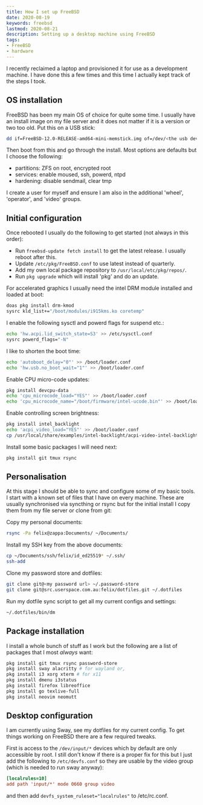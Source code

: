 ```yaml
---
title: How I set up FreeBSD
date: 2020-08-19
keywords: freebsd
lastmod: 2020-08-21
description: Setting up a desktop machine using FreeBSD
tags:
- FreeBSD
- hardware
---
```


I recently reclaimed a laptop and provisioned it for use as a development
machine. I have done this a few times and this time I actually kept track of
the steps I took.

## OS installation

FreeBSD has been my main OS of choice for quite some time. I usually have an
install image on my file server and it does not matter if it is a version or
two too old. Put this on a USB stick:

```sh
dd if=FreeBSD-12.0-RELEASE-amd64-mini-memstick.img of=/dev/<the usb device> bs=1M
```

Then boot from this and go through the install. Most options are defaults but I
choose the following:

- partitions: ZFS on root, encrypted root
- services: enable moused, ssh, powerd, ntpd
- hardening: disable sendmail, clear tmp

I create a user for myself and ensure I am also in the additional 'wheel',
'operator', and 'video' groups.

## Initial configuration

Once rebooted I usually do the following to get started (not always in this order):

- Run `freebsd-update fetch install` to get the latest release. I usually reboot after this.
- Update `/etc/pkg/FreeBSD.conf` to use latest instead of quarterly.
- Add my own local package repository to `/usr/local/etc/pkg/repos/`.
- Run `pkg upgrade` which will install 'pkg' and do an update.

For accelerated graphics I usually need the intel DRM module installed and loaded at boot:

```sh
doas pkg install drm-kmod
sysrc kld_list+="/boot/modules/i915kms.ko coretemp"
```

I enable the following sysctl and powerd flags for suspend etc.:

```sh
echo 'hw.acpi.lid_switch_state=S3' >> /etc/sysctl.conf
sysrc powerd_flags="-N"
```

I like to shorten the boot time:

```sh
echo 'autoboot_delay="0"' >> /boot/loader.conf
echo 'hw.usb.no_boot_wait="1"' >> /boot/loader.conf
```

Enable CPU micro-code updates:

```sh
pkg install devcpu-data
echo 'cpu_microcode_load="YES"' >> /boot/loader.conf
echo 'cpu_microcode_name="/boot/firmware/intel-ucode.bin"' >> /boot/loader.conf
```

Enable controlling screen brightness:

```sh
pkg install intel_backlight
echo 'acpi_video_load="YES"' >> /boot/loader.conf
cp /usr/local/share/examples/intel-backlight/acpi-video-intel-backlight.conf /usr/local/etc/devd/
```

Install some basic packages I will need next:

```sh
pkg install git tmux rsync
```

## Personalisation

At this stage I should be able to sync and configure some of my basic tools. I
start with a known set of files that I have on every machine. These are usually
synchronised via syncthing or rsync but for the initial install I copy them
from my file server or clone from git:

Copy my personal documents:

```sh
rsync -Pa felix@zappa:Documents/ ~/Documents/
```

Install my SSH key from the above documents:

```sh
cp ~/Documents/ssh/felix/id_ed25519* ~/.ssh/
ssh-add
```

Clone my password store and dotfiles:

```sh
git clone git@<my password url> ~/.password-store
git clone git@src.userspace.com.au:felix/dotfiles.git ~/.dotfiles
```

Run my dotfile sync script to get all my current configs and settings:

```sh
~/.dotfiles/bin/dm
```

## Package installation

I install a whole bunch of stuff as I work but the following are a list of
packages that I most _always_ want:

```sh
pkg install git tmux rsync password-store
pkg install sway alacritty # for wayland or,
pkg install i3 xorg xterm # for x11
pkg install dmenu i3status
pkg install firefox libreoffice
pkg install go texlive-full
pkg install neovim neomutt
```

## Desktop configuration

I am currently using Sway, see my dotfiles for my current config. To get things
working on FreeBSD there are a few required tweaks.

First is access to the `/dev/input/*` devices which by default are only
accessible by root. I still don't know if there is a proper fix for this but I
just add the following to `/etc/devfs.conf` so they are usable by the video
group (which is needed to run sway anyway):

```ini
[localrules=10]
add path 'input/*' mode 0660 group video
```

and then add `devfs_system_ruleset="localrules"` to /etc/rc.conf.
